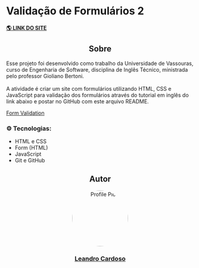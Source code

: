 # Validação de Formulários 2

**<a href="https://leandro-cardoso.github.io/STUDY-Vassouras-Ingles-Tecnico-Form-Validation2/" target="_blank">
    🌎 LINK DO SITE
</a>**

<div align="center">
    <h2>Sobre</h2>
</div>

Esse projeto foi desenvolvido como trabalho da Universidade de Vassouras, curso de Engenharia de Software, disciplina de Inglês Técnico, ministrada pelo professor Gioliano Bertoni.<br><br>
A atividade é criar um site com formulários utilizando HTML, CSS e JavaScript para validação dos formulários através do tutorial em inglês do link abaixo e postar no GitHub com este arquivo README.

<p>
    <a href="https://developer.mozilla.org/en-US/docs/Learn/Forms/Form_validation" target="_blank">
        Form Validation
    </a>
</p>

### ⚙️ Tecnologias:
* HTML e CSS
* Form (HTML)
* JavaScript
* Git e GitHub

<div align="center">
    <h2>Autor</h2>
    <a href="https://github.com/Leandro-Cardoso" target="_blank">
        <img src="https://avatars.githubusercontent.com/u/41876952?v=4" alt="Profile Pic" width="150" style="border-radius: 50%"/>
        <h3>Leandro Cardoso</h3>
    </a>
</div>
